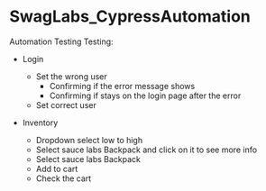 # SwagLabs_CypressAutomation

Automation Testing 
Testing:
- Login 
  - Set the wrong user
    - Confirming if the error message shows
    - Confirming if stays on the login page after the error
  - Set correct user  
 
- Inventory
  - Dropdown select low to high
  - Select sauce labs Backpack and click on it to see more info
  - Select sauce labs Backpack
  - Add to cart 
  - Check the cart 
 

